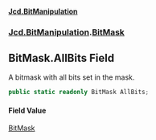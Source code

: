 #### [Jcd.BitManipulation](index 'index')
### [Jcd.BitManipulation](Jcd.BitManipulation 'Jcd.BitManipulation').[BitMask](Jcd.BitManipulation.BitMask 'Jcd.BitManipulation.BitMask')

## BitMask.AllBits Field

A bitmask with all bits set in the mask.

```csharp
public static readonly BitMask AllBits;
```

#### Field Value
[BitMask](Jcd.BitManipulation.BitMask 'Jcd.BitManipulation.BitMask')
